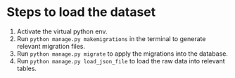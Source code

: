 # Steps to load the dataset

1. Activate the virtual python env.
2. Run `python manage.py makemigrations` in the terminal to generate relevant migration files.
3. Run `python manage.py migrate` to apply the migrations into the database.
4. Run `python manage.py load_json_file` to load the raw data into relevant tables.

